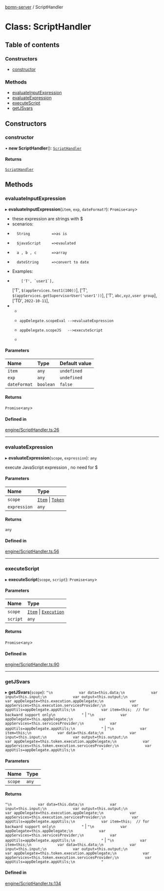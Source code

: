 [bpmn-server](../readme.md) / ScriptHandler

# Class: ScriptHandler

## Table of contents

### Constructors

- [constructor](ScriptHandler.md#constructor)

### Methods

- [evaluateInputExpression](ScriptHandler.md#evaluateinputexpression)
- [evaluateExpression](ScriptHandler.md#evaluateexpression)
- [executeScript](ScriptHandler.md#executescript)
- [getJSvars](ScriptHandler.md#getjsvars)

## Constructors

### constructor

• **new ScriptHandler**(): [`ScriptHandler`](ScriptHandler.md)

#### Returns

[`ScriptHandler`](ScriptHandler.md)

## Methods

### evaluateInputExpression

▸ **evaluateInputExpression**(`item`, `exp`, `dateFormat?`): `Promise`\<`any`\>

*	these expression are strings with $
   * scenarios:
   *       String          =>as is
   *       $javaScript     =>evaulated
   *       a , b , c       =>array
   *       dateString      =>convert to date
   * Examples:
   *         ['T', `user1`],
       ['T', `$(appServices.test1(100))`],
       ['T', `$(appServices.getSupervisorUser('user1'))`],
       ['T', `abc,xyz,user group`],
       ['TD', `2022-10-11`],
*	
   * 
   *     appDelegate.scopeEval -->evaluateExpression
   *     appDelegate.scopeJS   -->executeScript
   *

#### Parameters

| Name | Type | Default value |
| :------ | :------ | :------ |
| `item` | `any` | `undefined` |
| `exp` | `any` | `undefined` |
| `dateFormat` | `boolean` | `false` |

#### Returns

`Promise`\<`any`\>

#### Defined in

[engine/ScriptHandler.ts:26](https://github.com/bpmnServer/bpmn-server/blob/67a073b/src/engine/ScriptHandler.ts#L26)

___

### evaluateExpression

▸ **evaluateExpression**(`scope`, `expression`): `any`

execute JavaScript expression , no need for $

#### Parameters

| Name | Type |
| :------ | :------ |
| `scope` | [`Item`](Item.md) \| [`Token`](Token.md) |
| `expression` | `any` |

#### Returns

`any`

#### Defined in

[engine/ScriptHandler.ts:56](https://github.com/bpmnServer/bpmn-server/blob/67a073b/src/engine/ScriptHandler.ts#L56)

___

### executeScript

▸ **executeScript**(`scope`, `script`): `Promise`\<`any`\>

#### Parameters

| Name | Type |
| :------ | :------ |
| `scope` | [`Item`](Item.md) \| [`Execution`](Execution.md) |
| `script` | `any` |

#### Returns

`Promise`\<`any`\>

#### Defined in

[engine/ScriptHandler.ts:90](https://github.com/bpmnServer/bpmn-server/blob/67a073b/src/engine/ScriptHandler.ts#L90)

___

### getJSvars

▸ **getJSvars**(`scope`): ``"\n            var data=this.data;\n            var input=this.input;\n            var output=this.output;\n            var appDelegate=this.execution.appDelegate;\n            var appServices=this.execution.servicesProvider;\n            var appUtils=appDelegate.appUtils;\n            var item=this;  // for backward support only\n            "`` \| ``"\n            var appDelegate=this.appDelegate;\n            var appServices=this.servicesProvider;\n            var appUtils=appDelegate.appUtils;\n            "`` \| ``"\n            var item=this;\n            var data=this.data;\n            var input=this.input;\n            var output=this.output;\n            var appDelegate=this.token.execution.appDelegate;\n            var appServices=this.token.execution.servicesProvider;\n            var appUtils=appDelegate.appUtils;\n            "``

#### Parameters

| Name | Type |
| :------ | :------ |
| `scope` | `any` |

#### Returns

``"\n            var data=this.data;\n            var input=this.input;\n            var output=this.output;\n            var appDelegate=this.execution.appDelegate;\n            var appServices=this.execution.servicesProvider;\n            var appUtils=appDelegate.appUtils;\n            var item=this;  // for backward support only\n            "`` \| ``"\n            var appDelegate=this.appDelegate;\n            var appServices=this.servicesProvider;\n            var appUtils=appDelegate.appUtils;\n            "`` \| ``"\n            var item=this;\n            var data=this.data;\n            var input=this.input;\n            var output=this.output;\n            var appDelegate=this.token.execution.appDelegate;\n            var appServices=this.token.execution.servicesProvider;\n            var appUtils=appDelegate.appUtils;\n            "``

#### Defined in

[engine/ScriptHandler.ts:134](https://github.com/bpmnServer/bpmn-server/blob/67a073b/src/engine/ScriptHandler.ts#L134)
